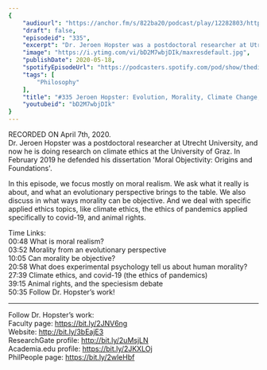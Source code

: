 ```yaml
---
{
	"audiourl": "https://anchor.fm/s/822ba20/podcast/play/12282803/https%3A%2F%2Fd3ctxlq1ktw2nl.cloudfront.net%2Fproduction%2F2020-3-11%2F63582044-44100-2-c2b404d3239c3.m4a",
	"draft": false,
	"episodeid": "335",
	"excerpt": "Dr. Jeroen Hopster was a postdoctoral researcher at Utrecht University, and now he is doing research on climate ethics at the University of Graz. In February 2019 he defended his dissertation 'Moral Objectivity: Origins and Foundations'. ",
	"image": "https://i.ytimg.com/vi/bD2M7wbjDIk/maxresdefault.jpg",
	"publishDate": 2020-05-18,
	"spotifyEpisodeUrl": "https://podcasters.spotify.com/pod/show/thedissenter/episodes/335-Jeroen-Hopster-Evolution--Morality--Climate-Change--And-Animal-Rights-eclbfj",
	"tags": [
		"Philosophy"
	],
	"title": "#335 Jeroen Hopster: Evolution, Morality, Climate Change, And Animal Rights",
	"youtubeid": "bD2M7wbjDIk"
}
---
```

RECORDED ON April 7th, 2020.  
Dr. Jeroen Hopster was a postdoctoral researcher at Utrecht University, and now he is doing research on climate ethics at the University of Graz. In February 2019 he defended his dissertation 'Moral Objectivity: Origins and Foundations'. 

In this episode, we focus mostly on moral realism. We ask what it really is about, and what an evolutionary perspective brings to the table. We also discuss in what ways morality can be objective. And we deal with specific applied ethics topics, like climate ethics, the ethics of pandemics applied specifically to covid-19, and animal rights.

Time Links:  
<time>00:48</time> What is moral realism?  
<time>03:52</time> Morality from an evolutionary perspective  
<time>10:05</time> Can morality be objective?  
<time>20:58</time> What does experimental psychology tell us about human morality?  
<time>27:39</time> Climate ethics, and covid-19 (the ethics of pandemics)  
<time>39:15</time> Animal rights, and the speciesism debate  
<time>50:35</time> Follow Dr. Hopster’s work!

---

Follow Dr. Hopster’s work:  
Faculty page: https://bit.ly/2JNV6ng  
Website: http://bit.ly/3bEajE3  
ResearchGate profile: http://bit.ly/2uMsjLN  
Academia.edu profile: https://bit.ly/2JKXLOj  
PhilPeople page: https://bit.ly/2wleHbf
